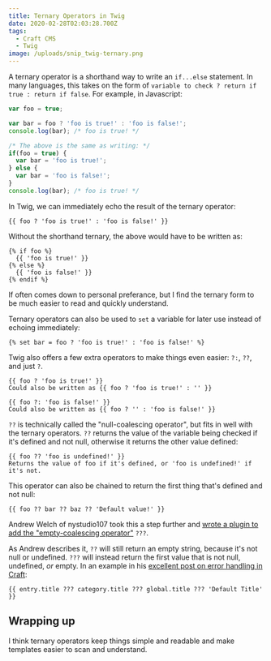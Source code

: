 ```yaml
---
title: Ternary Operators in Twig
date: 2020-02-28T02:03:28.700Z
tags:
  - Craft CMS
  - Twig
image: /uploads/snip_twig-ternary.png
---
```

A ternary operator is a shorthand way to write an `if...else` statement. In many languages, this takes on the form of `variable to check ? return if true : return if false`. For example, in Javascript:

```javascript
var foo = true;

var bar = foo ? 'foo is true!' : 'foo is false!';
console.log(bar); /* foo is true! */

/* The above is the same as writing: */
if(foo = true) {
  var bar = 'foo is true!';
} else {
  var bar = 'foo is false!';
}
console.log(bar); /* foo is true! */
```

In Twig, we can immediately echo the result of the ternary operator:

```twig
{{ foo ? 'foo is true!' : 'foo is false!' }}
```

Without the shorthand ternary, the above would have to be written as:

```twig
{% if foo %}
  {{ 'foo is true!' }}
{% else %}
  {{ 'foo is false!' }}
{% endif %}
```

If often comes down to personal preferance, but I find the ternary form to be much easier to read and quickly understand.

Ternary operators can also be used to `set` a variable for later use instead of echoing immediately:

```twig
{% set bar = foo ? 'foo is true!' : 'foo is false!' %}
```

Twig also offers a few extra operators to make things even easier: `?:`, `??`, and just `?`.

```twig
{{ foo ? 'foo is true!' }}
Could also be written as {{ foo ? 'foo is true!' : '' }}

{{ foo ?: 'foo is false!' }}
Could also be written as {{ foo ? '' : 'foo is false!' }}
```

`??` is technically called the "null-coalescing operator", but fits in well with the ternary operators. `??` returns the value of the variable being checked if it's defined and not null, otherwise it returns the other value defined:

```twig
{{ foo ?? 'foo is undefined!' }}
Returns the value of foo if it's defined, or 'foo is undefined!' if it's not.
```

This operator can also be chained to return the first thing that's defined and not null:

```twig
{{ foo ?? bar ?? baz ?? 'Default value!' }}
```

Andrew Welch of nystudio107 took this a step further and [wrote a plugin to add the "empty-coalescing operator"](https://nystudio107.com/plugins/empty-coalesce) `???`. 

As Andrew describes it, `??` will still return an empty string, because it's not null or undefined. `???` will instead return the first value that is not null, undefined, *or* empty. In an example in his [excellent post on error handling in Craft](https://nystudio107.com/blog/handling-errors-gracefully-in-craft-cms):

```twig
{{ entry.title ??? category.title ??? global.title ??? 'Default Title' }}
```

## Wrapping up

I think ternary operators keep things simple and readable and make templates easier to scan and understand.
